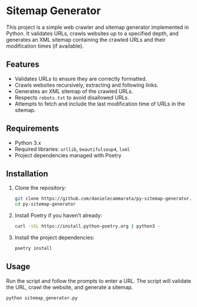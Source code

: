 # Sitemap Generator

This project is a simple web crawler and sitemap generator implemented in Python. It validates URLs, crawls websites up to a specified depth, and generates an XML sitemap containing the crawled URLs and their modification times (if available).

## Features

- Validates URLs to ensure they are correctly formatted.
- Crawls websites recursively, extracting and following links.
- Generates an XML sitemap of the crawled URLs.
- Respects `robots.txt` to avoid disallowed URLs.
- Attempts to fetch and include the last modification time of URLs in the sitemap.

## Requirements

- Python 3.x
- Required libraries: `urllib`, `beautifulsoup4`, `lxml`
- Project dependencies managed with Poetry

## Installation

1. Clone the repository:
    ```bash
    git clone https://github.com/danielecammarata/py-sitemap-generator.git
    cd py-sitemap-generator
    ```

2. Install Poetry if you haven't already:
    ```bash
    curl -sSL https://install.python-poetry.org | python3 -
    ```

3. Install the project dependencies:
    ```bash
    poetry install
    ```

## Usage

Run the script and follow the prompts to enter a URL. The script will validate the URL, crawl the website, and generate a sitemap.

```python
python sitemap_generator.py
